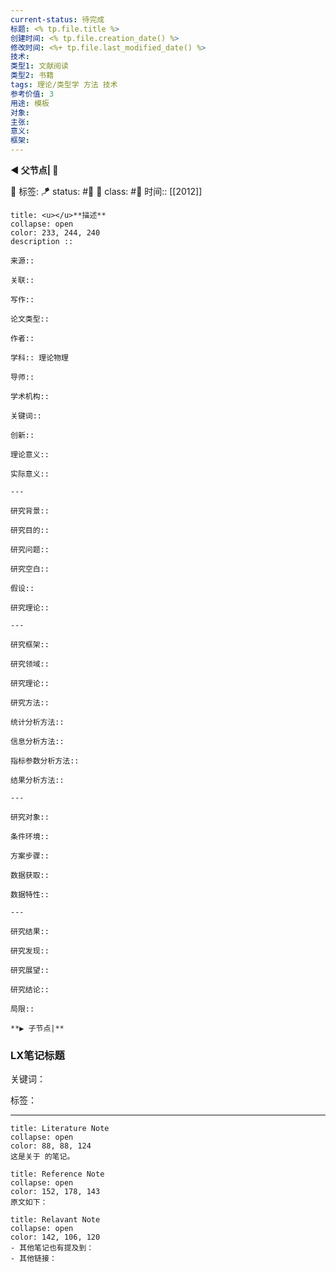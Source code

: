 ```yaml
---
current-status: 待完成
标题: <% tp.file.title %>
创建时间: <% tp.file.creation_date() %>
修改时间: <%+ tp.file.last_modified_date() %>
技术:
类型1: 文献阅读
类型2: 书籍
tags: 理论/类型学 方法 技术
参考价值: 3
用途: 模板
对象:
主张:
意义:
框架:
---
```


**◀️ 父节点| 📎**

🧩 标签: 
🪁 status: #🔖 
🎏 class: #📸  时间:: [[2012]]

```ad-info
title: <u></u>**描述**
collapse: open
color: 233, 244, 240
description :: 

来源::

关联::

写作::

论文类型:: 

作者:: 

学科:: 理论物理

导师:: 

学术机构::

关键词::

创新:: 

理论意义::

实际意义::

---

研究背景::

研究目的::

研究问题::

研究空白::

假设::

研究理论:: 

---

研究框架::

研究领域::

研究理论::

研究方法::

统计分析方法:: 

信息分析方法::

指标参数分析方法:: 

结果分析方法:: 

---

研究对象::

条件环境::

方案步骤::

数据获取::

数据特性::

---

研究结果::

研究发现::

研究展望::

研究结论::

局限::

**▶️ 子节点|**
```

### LX笔记标题

关键词：

标签：

---

```ad-note
title: Literature Note
collapse: open
color: 88, 88, 124
这是关于 的笔记。
```

```ad-note
title: Reference Note
collapse: open
color: 152, 178, 143
原文如下：

```

```ad-note
title: Relavant Note
collapse: open
color: 142, 106, 120
- 其他笔记也有提及到：
- 其他链接：
```